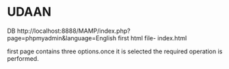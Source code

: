 # UDAAN
DB http://localhost:8888/MAMP/index.php?page=phpmyadmin&language=English 
first html file- index.html



first page contains three options.once it is selected the required operation is performed.
